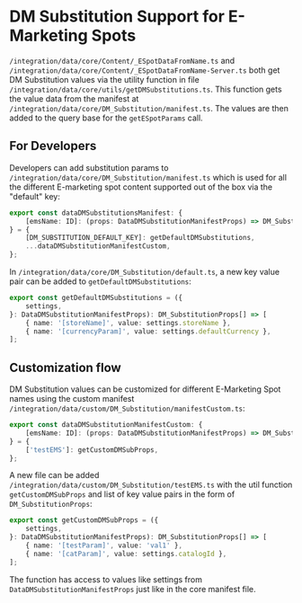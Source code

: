 # DM Substitution Support for E-Marketing Spots

`/integration/data/core/Content/_ESpotDataFromName.ts` and `/integration/data/core/Content/_ESpotDataFromName-Server.ts` both get DM Substitution values via the utility function in file `/integration/data/core/utils/getDMSubstitutions.ts`. This function gets the value data from the manifest at `/integration/data/core/DM_Substitution/manifest.ts`. The values are then added to the query base for the `getESpotParams` call.

## For Developers

Developers can add substitution params to `/integration/data/core/DM_Substitution/manifest.ts` which is used for all the different E-marketing spot content supported out of the box via the "default" key:

```typescript
export const dataDMSubstitutionsManifest: {
	[emsName: ID]: (props: DataDMSubstitutionManifestProps) => DM_SubstitutionProps[];
} = {
	[DM_SUBSTITUTION_DEFAULT_KEY]: getDefaultDMSubstitutions,
	...dataDMSubstitutionManifestCustom,
};
```

In `/integration/data/core/DM_Substitution/default.ts`, a new key value pair can be added to `getDefaultDMSubstitutions`:

```typescript
export const getDefaultDMSubstitutions = ({
	settings,
}: DataDMSubstitutionManifestProps): DM_SubstitutionProps[] => [
	{ name: '[storeName]', value: settings.storeName },
	{ name: '[currencyParam]', value: settings.defaultCurrency },
];
```

## Customization flow

DM Substitution values can be customized for different E-Marketing Spot names using the custom manifest `/integration/data/custom/DM_Substitution/manifestCustom.ts`:

```typescript
export const dataDMSubstitutionManifestCustom: {
	[emsName: ID]: (props: DataDMSubstitutionManifestProps) => DM_SubstitutionProps[];
} = {
	['testEMS']: getCustomDMSubProps,
};
```

A new file can be added `/integration/data/custom/DM_Substitution/testEMS.ts` with the util function `getCustomDMSubProps` and list of key value pairs in the form of `DM_SubstitutionProps`:

```typescript
export const getCustomDMSubProps = ({
	settings,
}: DataDMSubstitutionManifestProps): DM_SubstitutionProps[] => [
	{ name: '[testParam]', value: 'val1' },
	{ name: '[catParam]', value: settings.catalogId },
];
```

The function has access to values like settings from `DataDMSubstitutionManifestProps` just like in the core manifest file.
